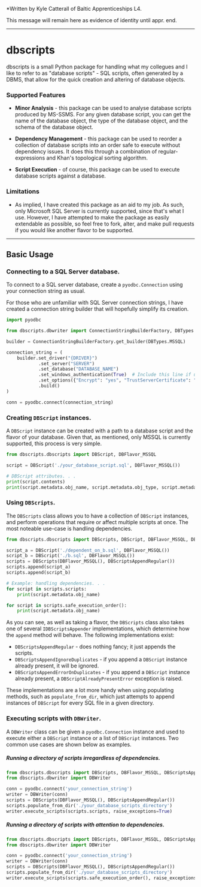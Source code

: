 *Written by Kyle Catterall of Baltic Apprenticeships L4.

This message will remain here as evidence of identity until appr. end.

---

# dbscripts

dbscripts is a small Python package for handling what my collegues and I like to refer to as "database scripts" - SQL scripts, often generated by a DBMS, that allow for the quick creation and altering of database objects.

### Supported Features

- **Minor Analysis** - this package can be used to analyse database scripts produced by MS-SSMS. For any given database script, you can get the name of the database object, the type of the database object, and the schema of the database object.

- **Dependency Management** - this package can be used to reorder a collection of database scripts into an order safe to execute without dependency issues. It does this through a combination of regular-expressions and Khan's topological sorting algorithm.

- **Script Execution** - of course, this package can be used to execute database scripts against a database.


### Limitations

- As implied, I have created this package as an aid to my job. As such, only Microsoft SQL Server is currently supported, since that's what I use. However, I have attempted to make the package as easily extendable as possible, so feel free to fork, alter, and make pull requests if you would like another flavor to be supported.

---

## Basic Usage

### Connecting to a SQL Server database.
To connect to a SQL server database, create a `pyodbc.Connection` using your connection string as usual. 

For those who are unfamiliar with SQL Server connection strings, I have created a connection string builder that will hopefully simplify its creation.

```py
import pyodbc

from dbscripts.dbwriter import ConnectionStringBuilderFactory, DBTypes

builder = ConnectionStringBuilderFactory.get_builder(DBTypes.MSSQL)

connection_string = (
    builder.set_driver("{DRIVER}")
            .set_server("SERVER")
            .set_database("DATABASE_NAME")
            .set_windows_authentication(True)  # Include this line if using Windows Auth.
            .set_options({"Encrypt": "yes", "TrustServerCertificate": "yes"})  # Adjust as needed.
            .build()
)

conn = pyodbc.connect(connection_string)
```

### Creating `DBScript` instances.
A `DBScript` instance can be created with a path to a database script and the flavor of your database. Given that, as mentioned, only MSSQL is currently supported, this process is very simple.

```py
from dbscripts.dbscripts import DBScript, DBFlavor_MSSQL

script = DBScript('./your_database_script.sql', DBFlavor_MSSQL())

# DBScript attributes. . .
print(script.contents)
print(script.metadata.obj_name, script.metadata.obj_type, script.metadata.obj_schema, sep=" - ")
```

### Using `DBScripts`.
The `DBScripts` class allows you to have a collection of `DBScript` instances, and perform operations that require or affect multiple scripts at once. The most noteable use-case is handling dependencies.

```py
from dbscripts.dbscripts import DBScripts, DBScript, DBFlavor_MSSQL, DBScriptsAppendRegular

script_a = DBScript('./dependent_on_b.sql', DBFlavor_MSSQL())
script_b = DBScript('./b.sql', DBFlavor_MSSQL())
scripts = DBScripts(DBFlavor_MSSQL(), DBScriptsAppendRegular())
scripts.append(script_a)
scripts.append(script_b)

# Example: handling dependencies. . .
for script in scripts.scripts:
    print(script.metadata.obj_name)

for script in scripts.safe_execution_order():
    print(script.metadata.obj_name)
```

As you can see, as well as taking a flavor, the `DBScripts` class also takes one of several `IDBScriptsAppender` implementations, which determine how the `append` method will behave. The following implementations exist:
- `DBScriptsAppendRegular` - does nothing fancy; it just appends the scripts.
- `DBScriptsAppendIgnoreDuplicates` - if you append a `DBScript` instance already present, it will be ignored.
- `DBScriptsAppendErrorOnDuplicates` - if you append a `DBScript` instance already present, a `DBScriptAlreadyPresentError` exception is raised.

These implementations are a lot more handy when using populating methods, such as `populate_from_dir`, which just attempts to append instances of `DBScript` for every SQL file in a given directory.

### Executing scripts with `DBWriter`.

A `DBWriter` class can be given a `pyodbc.Connection` instance and used to execute either a `DBScript` instance or a list of `DBScript` instances. Two common use cases are shown below as examples.

##### Running a directory of scripts irregardless of dependencies.

```py
from dbscripts.dbscripts import DBScripts, DBFlavor_MSSQL, DBScriptsAppendRegular
from dbscripts.dbwriter import DBWriter

conn = pyodbc.connect('your_connection_string')
writer = DBWriter(conn)
scripts = DBScripts(DBFlavor_MSSQL(), DBScriptsAppendRegular())
scripts.populate_from_dir('./your_database_scripts_directory')
writer.execute_scripts(scripts.scripts, raise_exceptions=True)
```

##### Running a directory of scripts with attention to dependencies.

```py
from dbscripts.dbscripts import DBScripts, DBFlavor_MSSQL, DBScriptsAppendRegular
from dbscripts.dbwriter import DBWriter

conn = pyodbc.connect('your_connection_string')
writer = DBWriter(conn)
scripts = DBScripts(DBFlavor_MSSQL(), DBScriptsAppendRegular())
scripts.populate_from_dir('./your_database_scripts_directory')
writer.execute_scripts(scripts.safe_execution_order(), raise_exceptions=True)
```
